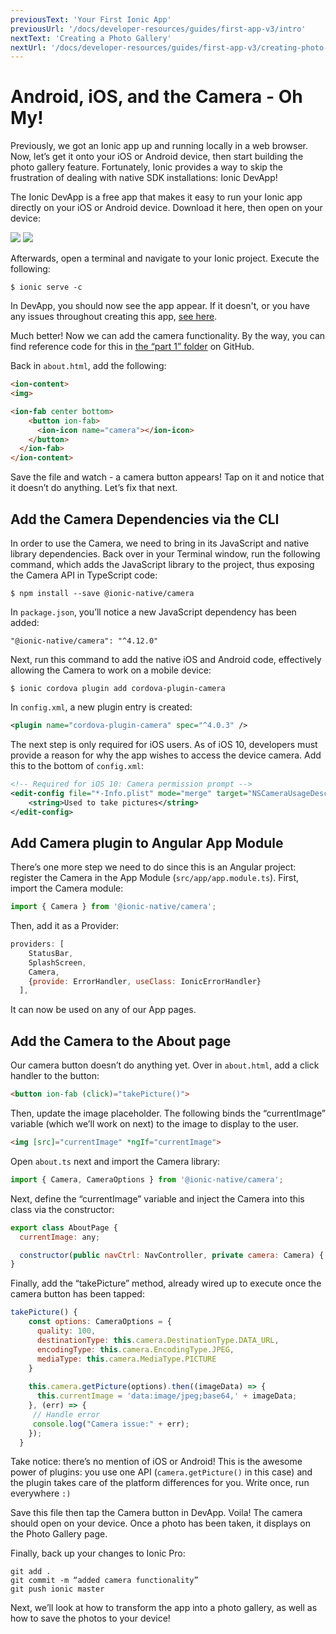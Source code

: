 ```yaml
---
previousText: 'Your First Ionic App'
previousUrl: '/docs/developer-resources/guides/first-app-v3/intro'
nextText: 'Creating a Photo Gallery'
nextUrl: '/docs/developer-resources/guides/first-app-v3/creating-photo-gallery-device-storage'
---
```


# Android, iOS, and the Camera - Oh My!

Previously, we got an Ionic app up and running locally in a web browser. Now, let’s get it onto your iOS or Android device, then start building the photo gallery feature. Fortunately, Ionic provides a way to skip the frustration of dealing with native SDK installations: Ionic DevApp!

The Ionic DevApp is a free app that makes it easy to run your Ionic app directly on your iOS or Android device. Download it here, then open on your device: 

<a href="https://itunes.apple.com/us/app/ionic-devapp/id1233447133?ls=1&mt=8" ><img src="/docs/v4/assets/img/guides/first-app-v3/appstore.png"></a>
<a href="https://play.google.com/store/apps/details?id=io.ionic.devapp&hl=en" ><img src="/docs/v4/assets/img/guides/first-app-v3/playstore.png"></a>

Afterwards, open a terminal and navigate to your Ionic project. Execute the following:

```shell
$ ionic serve -c
```

In DevApp, you should now see the app appear. If it doesn't, or you have any issues throughout creating this app, [see here](https://ionicframework.com/docs/pro/devapp/).

Much better! Now we can add the camera functionality. By the way, you can find reference code for this in [the “part 1” folder](https://github.com/ionic-team/photo-gallery-tutorial-ionic3/tree/master/part1) on GitHub.

Back in `about.html`, add the following:

```html
<ion-content>
<img>

<ion-fab center bottom>
    <button ion-fab>
      <ion-icon name="camera"></ion-icon>
    </button>
  </ion-fab>
</ion-content>
```

Save the file and watch - a camera button appears! Tap on it and notice that it doesn’t do anything. Let’s fix that next.

## Add the Camera Dependencies via the CLI

In order to use the Camera, we need to bring in its JavaScript and native library dependencies. Back over in your Terminal window, run the following command, which adds the JavaScript library to the project, thus exposing the Camera API in TypeScript code: 

```shell
$ npm install --save @ionic-native/camera
```

In `package.json`, you’ll notice a new JavaScript dependency has been added:

`"@ionic-native/camera": "^4.12.0"`

Next, run this command to add the native iOS and Android code, effectively allowing the Camera to work on a mobile device:

```shell
$ ionic cordova plugin add cordova-plugin-camera
```

In `config.xml`, a new plugin entry is created:

```xml
<plugin name="cordova-plugin-camera" spec="^4.0.3" />
```

The next step is only required for iOS users. As of iOS 10, developers must provide a reason for why the app wishes to access the device camera. Add this to the bottom of `config.xml`:

```xml
<!-- Required for iOS 10: Camera permission prompt -->
<edit-config file="*-Info.plist" mode="merge" target="NSCameraUsageDescription">
    <string>Used to take pictures</string>
</edit-config>
```

## Add Camera plugin to Angular App Module

There’s one more step we need to do since this is an Angular project: register the Camera in the App Module (`src/app/app.module.ts`). First, import the Camera module:

```Javascript
import { Camera } from '@ionic-native/camera';
```

Then, add it as a Provider:

```Javascript
providers: [
    StatusBar,
    SplashScreen,
    Camera,
    {provide: ErrorHandler, useClass: IonicErrorHandler}
  ],
```

It can now be used on any of our App pages.

## Add the Camera to the About page

Our camera button doesn’t do anything yet. Over in `about.html`, add a click handler to the button:

```html
<button ion-fab (click)="takePicture()">
```

Then, update the image placeholder. The following binds the “currentImage” variable (which we’ll work on next) to the image to display to the user.

```html
<img [src]="currentImage" *ngIf="currentImage">
```

Open `about.ts` next and import the Camera library:

```Javascript
import { Camera, CameraOptions } from '@ionic-native/camera';
```

Next, define the “currentImage” variable and inject the Camera into this class via the constructor:

```Javascript
export class AboutPage {
  currentImage: any;

  constructor(public navCtrl: NavController, private camera: Camera) {
}
```

Finally, add the “takePicture” method, already wired up to execute once the camera button has been tapped:

```Javascript
takePicture() {
    const options: CameraOptions = {
      quality: 100,
      destinationType: this.camera.DestinationType.DATA_URL,
      encodingType: this.camera.EncodingType.JPEG,
      mediaType: this.camera.MediaType.PICTURE
    }
    
    this.camera.getPicture(options).then((imageData) => {
      this.currentImage = 'data:image/jpeg;base64,' + imageData;
    }, (err) => {
     // Handle error
     console.log("Camera issue:" + err);
    });
  }
```

Take notice: there’s no mention of iOS or Android! This is the awesome power of plugins: you use one API (`camera.getPicture()` in this case) and the plugin takes care of the platform differences for you. Write once, run everywhere `:)`

Save this file then tap the Camera button in DevApp. Voila! The camera should open on your device. Once a photo has been taken, it displays on the Photo Gallery page.

Finally, back up your changes to Ionic Pro:

```shell
git add .
git commit -m “added camera functionality”
git push ionic master
```

Next, we’ll look at how to transform the app into a photo gallery, as well as how to save the photos to your device!